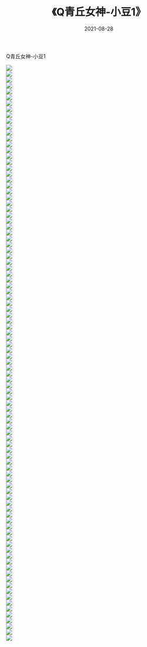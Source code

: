 ﻿---
layout: post
title:  《Q青丘女神-小豆1》
date:   2021-08-28
img: http://img.660000.xyz/Sharelink/网络美图/2021/Q青丘女神-小豆1/000.jpg
categories: [美女, 清纯, 唯美]
---

Q青丘女神-小豆1

  ![](http://img.660000.xyz/Sharelink/网络美图/2021/Q青丘女神-小豆1/001.jpg) <br> ![](http://img.660000.xyz/Sharelink/网络美图/2021/Q青丘女神-小豆1/002.jpg) <br> ![](http://img.660000.xyz/Sharelink/网络美图/2021/Q青丘女神-小豆1/003.jpg) <br> ![](http://img.660000.xyz/Sharelink/网络美图/2021/Q青丘女神-小豆1/004.jpg) <br> ![](http://img.660000.xyz/Sharelink/网络美图/2021/Q青丘女神-小豆1/005.jpg) <br> ![](http://img.660000.xyz/Sharelink/网络美图/2021/Q青丘女神-小豆1/006.jpg) <br> ![](http://img.660000.xyz/Sharelink/网络美图/2021/Q青丘女神-小豆1/007.jpg) <br> ![](http://img.660000.xyz/Sharelink/网络美图/2021/Q青丘女神-小豆1/008.jpg) <br> ![](http://img.660000.xyz/Sharelink/网络美图/2021/Q青丘女神-小豆1/009.jpg) <br> ![](http://img.660000.xyz/Sharelink/网络美图/2021/Q青丘女神-小豆1/010.jpg) <br> ![](http://img.660000.xyz/Sharelink/网络美图/2021/Q青丘女神-小豆1/011.jpg) <br> ![](http://img.660000.xyz/Sharelink/网络美图/2021/Q青丘女神-小豆1/012.jpg) <br> ![](http://img.660000.xyz/Sharelink/网络美图/2021/Q青丘女神-小豆1/013.jpg) <br> ![](http://img.660000.xyz/Sharelink/网络美图/2021/Q青丘女神-小豆1/014.jpg) <br> ![](http://img.660000.xyz/Sharelink/网络美图/2021/Q青丘女神-小豆1/015.jpg) <br> ![](http://img.660000.xyz/Sharelink/网络美图/2021/Q青丘女神-小豆1/016.jpg) <br> ![](http://img.660000.xyz/Sharelink/网络美图/2021/Q青丘女神-小豆1/017.jpg) <br> ![](http://img.660000.xyz/Sharelink/网络美图/2021/Q青丘女神-小豆1/018.jpg) <br> ![](http://img.660000.xyz/Sharelink/网络美图/2021/Q青丘女神-小豆1/019.jpg) <br> ![](http://img.660000.xyz/Sharelink/网络美图/2021/Q青丘女神-小豆1/020.jpg) <br> ![](http://img.660000.xyz/Sharelink/网络美图/2021/Q青丘女神-小豆1/021.jpg) <br> ![](http://img.660000.xyz/Sharelink/网络美图/2021/Q青丘女神-小豆1/022.jpg) <br> ![](http://img.660000.xyz/Sharelink/网络美图/2021/Q青丘女神-小豆1/023.jpg) <br> ![](http://img.660000.xyz/Sharelink/网络美图/2021/Q青丘女神-小豆1/024.jpg) <br> ![](http://img.660000.xyz/Sharelink/网络美图/2021/Q青丘女神-小豆1/025.jpg) <br> ![](http://img.660000.xyz/Sharelink/网络美图/2021/Q青丘女神-小豆1/026.jpg) <br> ![](http://img.660000.xyz/Sharelink/网络美图/2021/Q青丘女神-小豆1/027.jpg) <br> ![](http://img.660000.xyz/Sharelink/网络美图/2021/Q青丘女神-小豆1/028.jpg) <br> ![](http://img.660000.xyz/Sharelink/网络美图/2021/Q青丘女神-小豆1/029.jpg) <br> ![](http://img.660000.xyz/Sharelink/网络美图/2021/Q青丘女神-小豆1/030.jpg) <br> ![](http://img.660000.xyz/Sharelink/网络美图/2021/Q青丘女神-小豆1/031.jpg) <br> ![](http://img.660000.xyz/Sharelink/网络美图/2021/Q青丘女神-小豆1/032.jpg) <br> ![](http://img.660000.xyz/Sharelink/网络美图/2021/Q青丘女神-小豆1/033.jpg) <br> ![](http://img.660000.xyz/Sharelink/网络美图/2021/Q青丘女神-小豆1/034.jpg) <br> ![](http://img.660000.xyz/Sharelink/网络美图/2021/Q青丘女神-小豆1/035.jpg) <br> ![](http://img.660000.xyz/Sharelink/网络美图/2021/Q青丘女神-小豆1/036.jpg) <br> ![](http://img.660000.xyz/Sharelink/网络美图/2021/Q青丘女神-小豆1/037.jpg) <br> ![](http://img.660000.xyz/Sharelink/网络美图/2021/Q青丘女神-小豆1/038.jpg) <br> ![](http://img.660000.xyz/Sharelink/网络美图/2021/Q青丘女神-小豆1/039.jpg) <br> ![](http://img.660000.xyz/Sharelink/网络美图/2021/Q青丘女神-小豆1/040.jpg) <br> ![](http://img.660000.xyz/Sharelink/网络美图/2021/Q青丘女神-小豆1/041.jpg) <br> ![](http://img.660000.xyz/Sharelink/网络美图/2021/Q青丘女神-小豆1/042.jpg) <br> ![](http://img.660000.xyz/Sharelink/网络美图/2021/Q青丘女神-小豆1/043.jpg) <br> ![](http://img.660000.xyz/Sharelink/网络美图/2021/Q青丘女神-小豆1/044.jpg) <br> ![](http://img.660000.xyz/Sharelink/网络美图/2021/Q青丘女神-小豆1/045.jpg) <br> ![](http://img.660000.xyz/Sharelink/网络美图/2021/Q青丘女神-小豆1/046.jpg) <br> ![](http://img.660000.xyz/Sharelink/网络美图/2021/Q青丘女神-小豆1/047.jpg) <br> ![](http://img.660000.xyz/Sharelink/网络美图/2021/Q青丘女神-小豆1/048.jpg) <br> ![](http://img.660000.xyz/Sharelink/网络美图/2021/Q青丘女神-小豆1/049.jpg) <br> ![](http://img.660000.xyz/Sharelink/网络美图/2021/Q青丘女神-小豆1/050.jpg) <br> ![](http://img.660000.xyz/Sharelink/网络美图/2021/Q青丘女神-小豆1/051.jpg) <br> ![](http://img.660000.xyz/Sharelink/网络美图/2021/Q青丘女神-小豆1/052.jpg) <br> ![](http://img.660000.xyz/Sharelink/网络美图/2021/Q青丘女神-小豆1/053.jpg) <br> ![](http://img.660000.xyz/Sharelink/网络美图/2021/Q青丘女神-小豆1/054.jpg) <br> ![](http://img.660000.xyz/Sharelink/网络美图/2021/Q青丘女神-小豆1/055.jpg) <br> ![](http://img.660000.xyz/Sharelink/网络美图/2021/Q青丘女神-小豆1/056.jpg) <br> ![](http://img.660000.xyz/Sharelink/网络美图/2021/Q青丘女神-小豆1/057.jpg) <br> ![](http://img.660000.xyz/Sharelink/网络美图/2021/Q青丘女神-小豆1/058.jpg) <br> ![](http://img.660000.xyz/Sharelink/网络美图/2021/Q青丘女神-小豆1/059.jpg) <br> ![](http://img.660000.xyz/Sharelink/网络美图/2021/Q青丘女神-小豆1/060.jpg) <br> ![](http://img.660000.xyz/Sharelink/网络美图/2021/Q青丘女神-小豆1/061.jpg) <br> ![](http://img.660000.xyz/Sharelink/网络美图/2021/Q青丘女神-小豆1/062.jpg) <br> ![](http://img.660000.xyz/Sharelink/网络美图/2021/Q青丘女神-小豆1/063.jpg) <br> ![](http://img.660000.xyz/Sharelink/网络美图/2021/Q青丘女神-小豆1/064.jpg) <br> ![](http://img.660000.xyz/Sharelink/网络美图/2021/Q青丘女神-小豆1/065.jpg) <br> ![](http://img.660000.xyz/Sharelink/网络美图/2021/Q青丘女神-小豆1/066.jpg) <br> ![](http://img.660000.xyz/Sharelink/网络美图/2021/Q青丘女神-小豆1/067.jpg) <br> ![](http://img.660000.xyz/Sharelink/网络美图/2021/Q青丘女神-小豆1/068.jpg) <br> ![](http://img.660000.xyz/Sharelink/网络美图/2021/Q青丘女神-小豆1/069.jpg) <br> ![](http://img.660000.xyz/Sharelink/网络美图/2021/Q青丘女神-小豆1/070.jpg) <br> ![](http://img.660000.xyz/Sharelink/网络美图/2021/Q青丘女神-小豆1/071.jpg) <br> ![](http://img.660000.xyz/Sharelink/网络美图/2021/Q青丘女神-小豆1/072.jpg) <br> ![](http://img.660000.xyz/Sharelink/网络美图/2021/Q青丘女神-小豆1/073.jpg) <br> ![](http://img.660000.xyz/Sharelink/网络美图/2021/Q青丘女神-小豆1/074.jpg) <br> ![](http://img.660000.xyz/Sharelink/网络美图/2021/Q青丘女神-小豆1/075.jpg) <br> ![](http://img.660000.xyz/Sharelink/网络美图/2021/Q青丘女神-小豆1/076.jpg) <br> ![](http://img.660000.xyz/Sharelink/网络美图/2021/Q青丘女神-小豆1/077.jpg) <br> ![](http://img.660000.xyz/Sharelink/网络美图/2021/Q青丘女神-小豆1/078.jpg) <br> ![](http://img.660000.xyz/Sharelink/网络美图/2021/Q青丘女神-小豆1/079.jpg) <br> ![](http://img.660000.xyz/Sharelink/网络美图/2021/Q青丘女神-小豆1/080.jpg) <br> ![](http://img.660000.xyz/Sharelink/网络美图/2021/Q青丘女神-小豆1/081.jpg) <br> ![](http://img.660000.xyz/Sharelink/网络美图/2021/Q青丘女神-小豆1/082.jpg) <br> ![](http://img.660000.xyz/Sharelink/网络美图/2021/Q青丘女神-小豆1/083.jpg) <br> ![](http://img.660000.xyz/Sharelink/网络美图/2021/Q青丘女神-小豆1/084.jpg) <br> ![](http://img.660000.xyz/Sharelink/网络美图/2021/Q青丘女神-小豆1/085.jpg) <br> ![](http://img.660000.xyz/Sharelink/网络美图/2021/Q青丘女神-小豆1/086.jpg) <br> ![](http://img.660000.xyz/Sharelink/网络美图/2021/Q青丘女神-小豆1/087.jpg) <br> ![](http://img.660000.xyz/Sharelink/网络美图/2021/Q青丘女神-小豆1/088.jpg) <br> ![](http://img.660000.xyz/Sharelink/网络美图/2021/Q青丘女神-小豆1/089.jpg) <br> ![](http://img.660000.xyz/Sharelink/网络美图/2021/Q青丘女神-小豆1/090.jpg) <br> ![](http://img.660000.xyz/Sharelink/网络美图/2021/Q青丘女神-小豆1/091.jpg) <br> ![](http://img.660000.xyz/Sharelink/网络美图/2021/Q青丘女神-小豆1/092.jpg) <br> ![](http://img.660000.xyz/Sharelink/网络美图/2021/Q青丘女神-小豆1/093.jpg) <br> ![](http://img.660000.xyz/Sharelink/网络美图/2021/Q青丘女神-小豆1/094.jpg) <br> ![](http://img.660000.xyz/Sharelink/网络美图/2021/Q青丘女神-小豆1/095.jpg) <br> ![](http://img.660000.xyz/Sharelink/网络美图/2021/Q青丘女神-小豆1/096.jpg) <br> ![](http://img.660000.xyz/Sharelink/网络美图/2021/Q青丘女神-小豆1/097.jpg) <br> ![](http://img.660000.xyz/Sharelink/网络美图/2021/Q青丘女神-小豆1/098.jpg) <br>